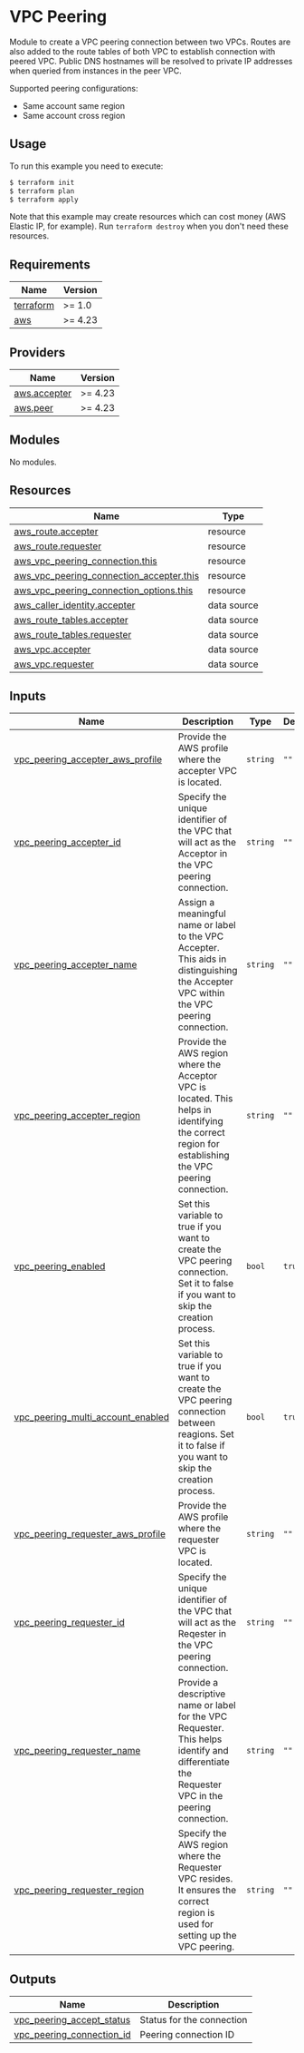 # VPC Peering

Module to create a VPC peering connection between two VPCs. Routes are also added to the route tables of both VPC to establish connection with peered VPC. Public DNS hostnames will be resolved to private IP addresses when queried from instances in the peer VPC.

Supported peering configurations:
* Same account same region
* Same account cross region

## Usage

To run this example you need to execute:

```bash
$ terraform init
$ terraform plan
$ terraform apply
```

Note that this example may create resources which can cost money (AWS Elastic IP, for example). Run `terraform destroy` when you don't need these resources.


<!-- BEGINNING OF PRE-COMMIT-TERRAFORM DOCS HOOK -->
## Requirements

| Name | Version |
|------|---------|
| <a name="requirement_terraform"></a> [terraform](#requirement\_terraform) | >= 1.0 |
| <a name="requirement_aws"></a> [aws](#requirement\_aws) | >= 4.23 |

## Providers

| Name | Version |
|------|---------|
| <a name="provider_aws.accepter"></a> [aws.accepter](#provider\_aws.accepter) | >= 4.23 |
| <a name="provider_aws.peer"></a> [aws.peer](#provider\_aws.peer) | >= 4.23 |

## Modules

No modules.

## Resources

| Name | Type |
|------|------|
| [aws_route.accepter](https://registry.terraform.io/providers/hashicorp/aws/latest/docs/resources/route) | resource |
| [aws_route.requester](https://registry.terraform.io/providers/hashicorp/aws/latest/docs/resources/route) | resource |
| [aws_vpc_peering_connection.this](https://registry.terraform.io/providers/hashicorp/aws/latest/docs/resources/vpc_peering_connection) | resource |
| [aws_vpc_peering_connection_accepter.this](https://registry.terraform.io/providers/hashicorp/aws/latest/docs/resources/vpc_peering_connection_accepter) | resource |
| [aws_vpc_peering_connection_options.this](https://registry.terraform.io/providers/hashicorp/aws/latest/docs/resources/vpc_peering_connection_options) | resource |
| [aws_caller_identity.accepter](https://registry.terraform.io/providers/hashicorp/aws/latest/docs/data-sources/caller_identity) | data source |
| [aws_route_tables.accepter](https://registry.terraform.io/providers/hashicorp/aws/latest/docs/data-sources/route_tables) | data source |
| [aws_route_tables.requester](https://registry.terraform.io/providers/hashicorp/aws/latest/docs/data-sources/route_tables) | data source |
| [aws_vpc.accepter](https://registry.terraform.io/providers/hashicorp/aws/latest/docs/data-sources/vpc) | data source |
| [aws_vpc.requester](https://registry.terraform.io/providers/hashicorp/aws/latest/docs/data-sources/vpc) | data source |

## Inputs

| Name | Description | Type | Default | Required |
|------|-------------|------|---------|:--------:|
| <a name="input_vpc_peering_accepter_aws_profile"></a> [vpc\_peering\_accepter\_aws\_profile](#input\_vpc\_peering\_accepter\_aws\_profile) | Provide the AWS profile where the accepter VPC is located. | `string` | `""` | no |
| <a name="input_vpc_peering_accepter_id"></a> [vpc\_peering\_accepter\_id](#input\_vpc\_peering\_accepter\_id) | Specify the unique identifier of the VPC that will act as the Acceptor in the VPC peering connection. | `string` | `""` | no |
| <a name="input_vpc_peering_accepter_name"></a> [vpc\_peering\_accepter\_name](#input\_vpc\_peering\_accepter\_name) | Assign a meaningful name or label to the VPC Accepter. This aids in distinguishing the Accepter VPC within the VPC peering connection. | `string` | `""` | no |
| <a name="input_vpc_peering_accepter_region"></a> [vpc\_peering\_accepter\_region](#input\_vpc\_peering\_accepter\_region) | Provide the AWS region where the Acceptor VPC is located. This helps in identifying the correct region for establishing the VPC peering connection. | `string` | `""` | no |
| <a name="input_vpc_peering_enabled"></a> [vpc\_peering\_enabled](#input\_vpc\_peering\_enabled) | Set this variable to true if you want to create the VPC peering connection. Set it to false if you want to skip the creation process. | `bool` | `true` | no |
| <a name="input_vpc_peering_multi_account_enabled"></a> [vpc\_peering\_multi\_account\_enabled](#input\_vpc\_peering\_multi\_account\_enabled) | Set this variable to true if you want to create the VPC peering connection between reagions. Set it to false if you want to skip the creation process. | `bool` | `true` | no |
| <a name="input_vpc_peering_requester_aws_profile"></a> [vpc\_peering\_requester\_aws\_profile](#input\_vpc\_peering\_requester\_aws\_profile) | Provide the AWS profile where the requester VPC is located. | `string` | `""` | no |
| <a name="input_vpc_peering_requester_id"></a> [vpc\_peering\_requester\_id](#input\_vpc\_peering\_requester\_id) | Specify the unique identifier of the VPC that will act as the Reqester in the VPC peering connection. | `string` | `""` | no |
| <a name="input_vpc_peering_requester_name"></a> [vpc\_peering\_requester\_name](#input\_vpc\_peering\_requester\_name) | Provide a descriptive name or label for the VPC Requester. This helps identify and differentiate the Requester VPC in the peering connection. | `string` | `""` | no |
| <a name="input_vpc_peering_requester_region"></a> [vpc\_peering\_requester\_region](#input\_vpc\_peering\_requester\_region) | Specify the AWS region where the Requester VPC resides. It ensures the correct region is used for setting up the VPC peering. | `string` | `""` | no |

## Outputs

| Name | Description |
|------|-------------|
| <a name="output_vpc_peering_accept_status"></a> [vpc\_peering\_accept\_status](#output\_vpc\_peering\_accept\_status) | Status for the connection |
| <a name="output_vpc_peering_connection_id"></a> [vpc\_peering\_connection\_id](#output\_vpc\_peering\_connection\_id) | Peering connection ID |
<!-- END OF PRE-COMMIT-TERRAFORM DOCS HOOK -->
